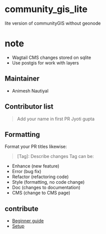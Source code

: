 # community_gis_lite
lite version of communityGIS without geonode

# note
- Wagtail CMS changes stored on sqlite
- Use postgis for work with layers

## Maintainer
- Animesh Nautiyal
## Contributor list
> Add your name in first PR
Jyoti gupta
## Formatting

Format your PR titles likewise:

> [Tag]: Describe changes
Tag can be:

- Enhance (new feature)
- Error (bug fix)
- Refactor (refactoring code)
- Style (formatting, no code change)
- Doc (changes to documentation)
- CMS (change to CMS page)

## contribute
- [Beginner guide](https://opensource.guide/how-to-contribute/)
- [Setup](https://gist.github.com/AnimeshN/daf9a2db36744a920ddb21c7f1523167)
